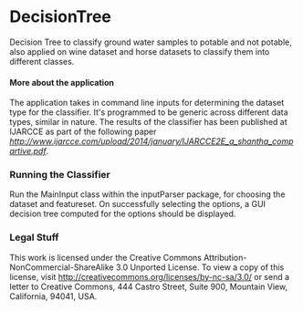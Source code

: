 DecisionTree
===================

Decision Tree to classify ground water samples to potable and not potable, also applied on wine dataset and horse datasets to classify them into different classes.

#### More about the application ####

The application takes in command line inputs for determining the dataset type for the classifier. It's programmed to be generic across different data types, similar in nature. The results of the classifier has been published at IJARCCE as part of the following paper *http://www.ijarcce.com/upload/2014/january/IJARCCE2E_a_shantha_compartive.pdf*.

### Running the Classifier ###
Run the MainInput class within the inputParser package, for choosing the dataset and featureset.
On successfully selecting the options, a GUI decision tree computed for the options should be displayed.

### Legal Stuff ###

This work is licensed under the
Creative Commons Attribution-NonCommercial-ShareAlike 3.0 Unported License.
To view a copy of this license, visit http://creativecommons.org/licenses/by-nc-sa/3.0/
or send a letter to Creative Commons, 444 Castro Street, Suite 900, Mountain View, California, 94041, USA.